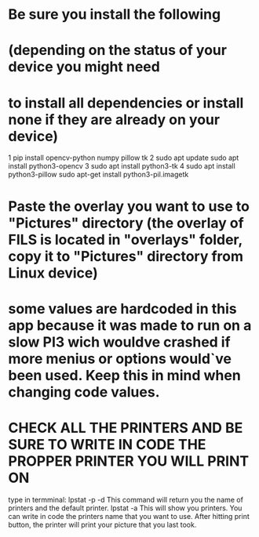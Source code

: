 # Be sure you install the following
# (depending on the status of your device you might need
# to install all dependencies or install none if they are already on your device)
1
pip install opencv-python numpy pillow tk
2
sudo apt update
sudo apt install python3-opencv
3
sudo apt install python3-tk
4
sudo apt install python3-pillow
sudo apt-get install python3-pil.imagetk

# Paste the overlay you want to use to "Pictures" directory (the overlay of FILS is located in "overlays" folder, copy it to "Pictures" directory from Linux device)
# some values are hardcoded in this app because it was made to run on a slow PI3 wich wouldve crashed if more menius or options would`ve been used. Keep this in mind when changing code values.

# CHECK ALL THE PRINTERS AND BE SURE TO WRITE IN CODE THE PROPPER PRINTER YOU WILL PRINT ON
type in termminal:
lpstat -p -d
This command will return you the name of printers and the default printer. 
lpstat -a
This will show you printers. You can write in code the printers name that you want to use.
After hitting print button, the printer will print your picture that you last took.




